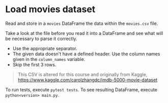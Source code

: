 # Load movies dataset

Read and store in a `movies` DataFrame the data within the `movies.csv` file.

Take a look at the file before you read it into a DataFrame and see what will be necessary to parse it correctly.

- Use the appropriate separator.
- The given data doesn't have a defined header. Use the column names given in the `column_names` variable.
- Skip the first 3 rows.

> This CSV is altered for this course and originally from Kaggle, https://www.kaggle.com/carolzhangdc/imdb-5000-movie-dataset

To run tests, execute `pytest tests`.
To see resulting DataFrame, execute `python<version> main.py`.
